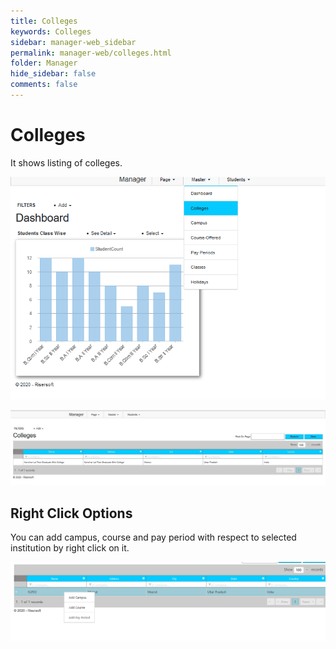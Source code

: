```yaml
---
title: Colleges
keywords: Colleges
sidebar: manager-web_sidebar
permalink: manager-web/colleges.html
folder: Manager
hide_sidebar: false
comments: false
---
```


# Colleges

It shows listing of colleges.

![](/images/collegemenu.png)

![](/images/colleges.jpg)


## Right Click Options 

You can add campus, course and pay period with respect to selected institution by right click on it.

![](/images/rightclickcollege.png) 
 


